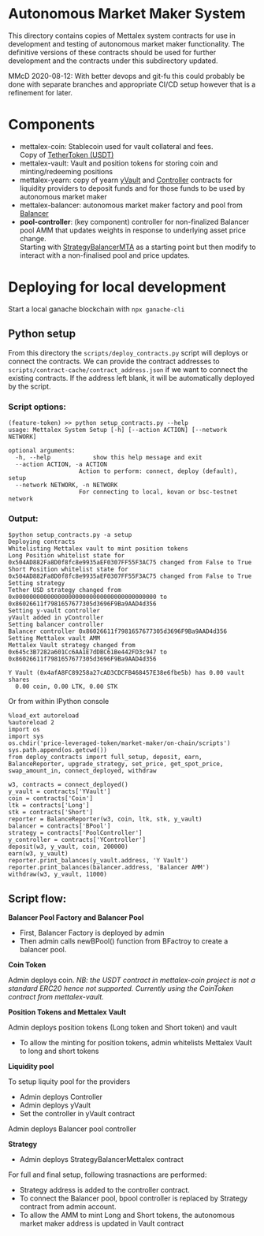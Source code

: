 # Autonomous Market Maker System
This directory contains copies of Mettalex system contracts for use in development
and testing of autonomous market maker functionality.  The definitive versions of
these contracts should be used for further development and the contracts under this
subdirectory updated.  

MMcD 2020-08-12: With better devops and git-fu this could probably be done with separate
branches and appropriate CI/CD setup however that is a refinement for later.

# Components
* mettalex-coin: Stablecoin used for vault collateral and fees.  
  Copy of [TetherToken (USDT)](https://etherscan.io/address/0xdac17f958d2ee523a2206206994597c13d831ec7#code)
* mettalex-vault: Vault and position tokens for storing coin and minting/redeeming positions 
* mettalex-yearn: copy of yearn [yVault](https://etherscan.io/address/0x5dbcf33d8c2e976c6b560249878e6f1491bca25c#code)
  and [Controller](https://etherscan.io/address/0x31317f9a5e4cc1d231bdf07755c994015a96a37c#code) contracts for liquidity providers to deposit funds and for 
  those funds to be used by autonomous market maker
* mettalex-balancer: autonomous market maker factory and pool from 
  [Balancer](https://docs.balancer.finance/smart-contracts/addresses) 
* **pool-controller**: (key component) controller for non-finalized Balancer pool AMM that 
  updates weights in response to underlying asset price change.  
  Starting with [StrategyBalancerMTA](https://etherscan.io/address/0x15f8afe8e14a91814808fb14cdf25feca4bd835a#code) as
  a starting point but then modify to interact with a non-finalised pool and price updates.


# Deploying for local development
  Start a local ganache blockchain with `npx ganache-cli`

## Python setup
From this directory the `scripts/deploy_contracts.py` script will deploys or connect the contracts.
We can provide the contract addresses to `scripts/contract-cache/contract_address.json` if we want to connect the existing contracts.
If the address left blank, it will be automatically deployed by the script.

### Script options:
    (feature-token) >> python setup_contracts.py --help
    usage: Mettalex System Setup [-h] [--action ACTION] [--network NETWORK]
    
    optional arguments:
      -h, --help            show this help message and exit
      --action ACTION, -a ACTION
                        Action to perform: connect, deploy (default), setup
      --network NETWORK, -n NETWORK
                        For connecting to local, kovan or bsc-testnet network


### Output:

    $python setup_contracts.py -a setup
    Deploying contracts
    Whitelisting Mettalex vault to mint position tokens
    Long Position whitelist state for 0x504AD882Fa8D0f8fc8e9935aEF0307FF55F3AC75 changed from False to True
    Short Position whitelist state for 0x504AD882Fa8D0f8fc8e9935aEF0307FF55F3AC75 changed from False to True
    Setting strategy
    Tether USD strategy changed from 0x0000000000000000000000000000000000000000 to 0x86026611f7981657677305d3696F9Ba9AAD4d356
    Setting y-vault controller
    yVault added in yController
    Setting balancer controller
    Balancer controller 0x86026611f7981657677305d3696F9Ba9AAD4d356
    Setting Mettalex vault AMM
    Mettalex Vault strategy changed from 0x645c3B7282a601Cc6AA1E7dDBC61Be442FD3c947 to 0x86026611f7981657677305d3696F9Ba9AAD4d356

    Y Vault (0x4afA8FC89258a27cAD3CDCFB468457E38e6fbe5b) has 0.00 vault shares
      0.00 coin, 0.00 LTK, 0.00 STK


Or from within IPython console

    %load_ext autoreload
    %autoreload 2
    import os
    import sys
    os.chdir('price-leveraged-token/market-maker/on-chain/scripts')
    sys.path.append(os.getcwd())
    from deploy_contracts import full_setup, deposit, earn, BalanceReporter, upgrade_strategy, set_price, get_spot_price, swap_amount_in, connect_deployed, withdraw
    
    w3, contracts = connect_deployed()
    y_vault = contracts['YVault']
    coin = contracts['Coin']
    ltk = contracts['Long']
    stk = contracts['Short']
    reporter = BalanceReporter(w3, coin, ltk, stk, y_vault)
    balancer = contracts['BPool']
    strategy = contracts['PoolController']
    y_controller = contracts['YController']
    deposit(w3, y_vault, coin, 200000)
    earn(w3, y_vault)
    reporter.print_balances(y_vault.address, 'Y Vault')
    reporter.print_balances(balancer.address, 'Balancer AMM')
    withdraw(w3, y_vault, 11000)

## Script flow:

**Balancer Pool Factory and Balancer Pool**

* First, Balancer Factory is deployed by admin
* Then admin calls newBPool() function from BFactroy to create a balancer pool.

**Coin Token**

Admin deploys coin.
*NB: the USDT contract in mettalex-coin project is not a standard ERC20 hence not supported.  Currently using the CoinToken contract from mettalex-vault.*
 
**Position Tokens and Mettalex Vault**

Admin deploys position tokens (Long token and Short token) and vault

* To allow the minting for position tokens, admin whitelists Mettalex Vault to long and short tokens
 
**Liquidity pool**

To setup liquity pool for the providers
* Admin deploys Controller 
* Admin deploys yVault
* Set the controller in yVault contract

Admin deploys Balancer pool controller

**Strategy**
    
* Admin deploys StrategyBalancerMettalex contract

For full and final setup, following trasnactions are performed:
* Strategy address is added to the controller contract.
* To connect the Balancer pool, bpool controller is replaced by Strategy contract from admin account.
* To allow the AMM to mint Long and Short tokens, the autonomous market maker address is updated in Vault contract